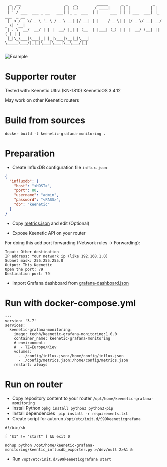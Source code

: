 ```
  _  __                    _   _         _____      _ _           _             
 | |/ /                   | | (_)       / ____|    | | |         | |            
 | ' / ___  ___ _ __   ___| |_ _  ___  | |     ___ | | | ___  ___| |_ ___  _ __ 
 |  < / _ \/ _ \ '_ \ / _ \ __| |/ __| | |    / _ \| | |/ _ \/ __| __/ _ \| '__|
 | . \  __/  __/ | | |  __/ |_| | (__  | |___| (_) | | |  __/ (__| || (_) | |   
 |_|\_\___|\___|_| |_|\___|\__|_|\___|  \_____\___/|_|_|\___|\___|\__\___/|_|   
                                                                                
```

![Example](https://user-images.githubusercontent.com/2773025/88829802-c5809900-d1d5-11ea-8cbe-de41118387b3.png)

# Supporter router

Tested with: Keenetic Ultra (KN-1810) KeeneticOS 3.4.12

May work on other Keenetic routers

# Build from sources

`docker build -t keenetic-grafana-monitoring .`

# Preparation

* Create InfluxDB configuration file `influx.json`

```json
{
  "influxdb": {
    "host": "<HOST>",
    "port": 80,
    "username": "admin",
    "password": "<PASS>",
    "db": "keenetic"
  }
}
```

* Copy [metrics.json](./blob/master/config/metrics.json) and edit (Optional)

* Expose Keenetic API on your router

For doing this add port forwarding (Network rules -> Forwarding):
```
Input: Other destination
IP address: Your network ip (like 192.168.1.0)
Subnet mask: 255.255.255.0
Output: This Keenetic
Open the port: 79
Destination port: 79 
```

* Import Grafana dashboard from [grafana-dashboard.json](./blob/master/config/grafana-dashboard.json)

# Run with docker-compose.yml

```
---
version: '3.7'
services:
  keenetic-grafana-monitoring:
    image: techh/keenetic-grafana-monitoring:1.0.0
    container_name: keenetic-grafana-monitoring
    # environment:
    #  - TZ=Europe/Kiev
    volumes:
      - ./config/influx.json:/home/config/influx.json
      - ./config/metrics.json:/home/config/metrics.json
    restart: always
```

# Run on router

* Copy repository content to your router `/opt/home/keenetic-grafana-monitoring`
* Install Python `opkg install python3 python3-pip`
* Install dependencies ` pip install -r requirements.txt`
* Create script for autorun `/opt/etc/init.d/S99keeneticgrafana`

```$bash
#!/bin/sh

[ "$1" != "start" ] && exit 0

nohup python /opt/home/keenetic-grafana-monitoring/keentic_influxdb_exporter.py >/dev/null 2>&1 &
```

* Run `/opt/etc/init.d/S99keeneticgrafana start`